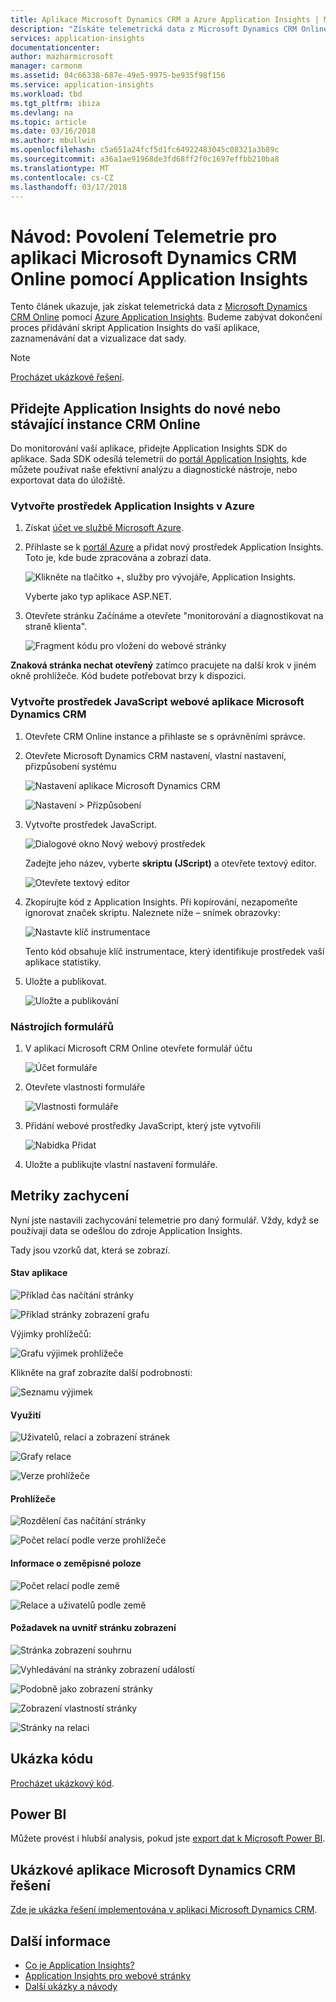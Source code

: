 ```yaml
---
title: Aplikace Microsoft Dynamics CRM a Azure Application Insights | Microsoft Docs
description: "Získáte telemetrická data z Microsoft Dynamics CRM Online pomocí Application Insights. Postup instalace, získávání dat, vizualizace a export."
services: application-insights
documentationcenter: 
author: mazharmicrosoft
manager: carmonm
ms.assetid: 04c66338-687e-49e5-9975-be935f98f156
ms.service: application-insights
ms.workload: tbd
ms.tgt_pltfrm: ibiza
ms.devlang: na
ms.topic: article
ms.date: 03/16/2018
ms.author: mbullwin
ms.openlocfilehash: c5a651a24fcf5d1fc64922483045c08321a3b89c
ms.sourcegitcommit: a36a1ae91968de3fd68ff2f0c1697effbb210ba8
ms.translationtype: MT
ms.contentlocale: cs-CZ
ms.lasthandoff: 03/17/2018
---
```

# <a name="walkthrough-enabling-telemetry-for-microsoft-dynamics-crm-online-using-application-insights"></a>Návod: Povolení Telemetrie pro aplikaci Microsoft Dynamics CRM Online pomocí Application Insights
Tento článek ukazuje, jak získat telemetrická data z [Microsoft Dynamics CRM Online](https://www.dynamics.com/) pomocí [Azure Application Insights](https://azure.microsoft.com/services/application-insights/). Budeme zabývat dokončení proces přidávání skript Application Insights do vaší aplikace, zaznamenávání dat a vizualizace dat sady.

> [!NOTE]
> [Procházet ukázkové řešení](https://dynamicsandappinsights.codeplex.com/).
> 
> 

## <a name="add-application-insights-to-new-or-existing-crm-online-instance"></a>Přidejte Application Insights do nové nebo stávající instance CRM Online
Do monitorování vaší aplikace, přidejte Application Insights SDK do aplikace. Sada SDK odesílá telemetrii do [portál Application Insights](https://portal.azure.com), kde můžete používat naše efektivní analýzu a diagnostické nástroje, nebo exportovat data do úložiště.

### <a name="create-an-application-insights-resource-in-azure"></a>Vytvořte prostředek Application Insights v Azure
1. Získat [účet ve službě Microsoft Azure](http://azure.com/pricing). 
2. Přihlaste se k [portál Azure](https://portal.azure.com) a přidat nový prostředek Application Insights. Toto je, kde bude zpracována a zobrazí data.

    ![Klikněte na tlačítko +, služby pro vývojáře, Application Insights.](./media/app-insights-sample-mscrm/01.png)

    Vyberte jako typ aplikace ASP.NET.
3. Otevřete stránku Začínáme a otevřete "monitorování a diagnostikovat na straně klienta".

    ![Fragment kódu pro vložení do webové stránky](./media/app-insights-sample-mscrm/03.png)

**Znaková stránka nechat otevřený** zatímco pracujete na další krok v jiném okně prohlížeče. Kód budete potřebovat brzy k dispozici. 

### <a name="create-a-javascript-web-resource-in-microsoft-dynamics-crm"></a>Vytvořte prostředek JavaScript webové aplikace Microsoft Dynamics CRM
1. Otevřete CRM Online instance a přihlaste se s oprávněními správce.
2. Otevřete Microsoft Dynamics CRM nastavení, vlastní nastavení, přizpůsobení systému

    ![Nastavení aplikace Microsoft Dynamics CRM](./media/app-insights-sample-mscrm/00001.png)

    ![Nastavení > Přizpůsobení](./media/app-insights-sample-mscrm/00002.png)

1. Vytvořte prostředek JavaScript.

    ![Dialogové okno Nový webový prostředek](./media/app-insights-sample-mscrm/07.png)

    Zadejte jeho název, vyberte **skriptu (JScript)** a otevřete textový editor.

    ![Otevřete textový editor](./media/app-insights-sample-mscrm/00004.png)
2. Zkopírujte kód z Application Insights. Při kopírování, nezapomeňte ignorovat značek skriptu. Naleznete níže – snímek obrazovky:

    ![Nastavte klíč instrumentace](./media/app-insights-sample-mscrm/00005.png)

    Tento kód obsahuje klíč instrumentace, který identifikuje prostředek vaší aplikace statistiky.
3. Uložte a publikovat.

    ![Uložte a publikování](./media/app-insights-sample-mscrm/00006.png)

### <a name="instrument-forms"></a>Nástrojích formulářů
1. V aplikaci Microsoft CRM Online otevřete formulář účtu

    ![Účet formuláře](./media/app-insights-sample-mscrm/00007.png)
2. Otevřete vlastnosti formuláře

    ![Vlastnosti formuláře](./media/app-insights-sample-mscrm/00008.png)
3. Přidání webové prostředky JavaScript, který jste vytvořili

    ![Nabídka Přidat](./media/app-insights-sample-mscrm/13.png)

4. Uložte a publikujte vlastní nastavení formuláře.

## <a name="metrics-captured"></a>Metriky zachycení
Nyní jste nastavili zachycování telemetrie pro daný formulář. Vždy, když se používají data se odešlou do zdroje Application Insights.

Tady jsou vzorků dat, která se zobrazí.

#### <a name="application-health"></a>Stav aplikace
![Příklad čas načítání stránky](./media/app-insights-sample-mscrm/15.png)

![Příklad stránky zobrazení grafu](./media/app-insights-sample-mscrm/16.png)

Výjimky prohlížečů:

![Grafu výjimek prohlížeče](./media/app-insights-sample-mscrm/17.png)

Klikněte na graf zobrazíte další podrobnosti:

![Seznamu výjimek](./media/app-insights-sample-mscrm/18.png)

#### <a name="usage"></a>Využití
![Uživatelů, relací a zobrazení stránek](./media/app-insights-sample-mscrm/19.png)

![Grafy relace](./media/app-insights-sample-mscrm/20.png)

![Verze prohlížeče](./media/app-insights-sample-mscrm/21.png)

#### <a name="browsers"></a>Prohlížeče
![Rozdělení čas načítání stránky](./media/app-insights-sample-mscrm/22.png)

![Počet relací podle verze prohlížeče](./media/app-insights-sample-mscrm/23.png)

#### <a name="geolocation"></a>Informace o zeměpisné poloze
![Počet relací podle země](./media/app-insights-sample-mscrm/24.png)

![Relace a uživatelů podle země](./media/app-insights-sample-mscrm/25.png)

#### <a name="inside-page-view-request"></a>Požadavek na uvnitř stránku zobrazení
![Stránka zobrazení souhrnu](./media/app-insights-sample-mscrm/26.png)

![Vyhledávání na stránky zobrazení událostí](./media/app-insights-sample-mscrm/27.png)

![Podobně jako zobrazení stránky](./media/app-insights-sample-mscrm/28.png)

![Zobrazení vlastností stránky](./media/app-insights-sample-mscrm/29.png)

![Stránky na relaci](./media/app-insights-sample-mscrm/30.png)

## <a name="sample-code"></a>Ukázka kódu
[Procházet ukázkový kód](https://dynamicsandappinsights.codeplex.com/).

## <a name="power-bi"></a>Power BI
Můžete provést i hlubší analysis, pokud jste [export dat k Microsoft Power BI](app-insights-export-power-bi.md).

## <a name="sample-microsoft-dynamics-crm-solution"></a>Ukázkové aplikace Microsoft Dynamics CRM řešení
[Zde je ukázka řešení implementována v aplikaci Microsoft Dynamics CRM](https://dynamicsandappinsights.codeplex.com/).

## <a name="learn-more"></a>Další informace
* [Co je Application Insights?](app-insights-overview.md)
* [Application Insights pro webové stránky](app-insights-javascript.md)
* [Další ukázky a návody](app-insights-code-samples.md)
